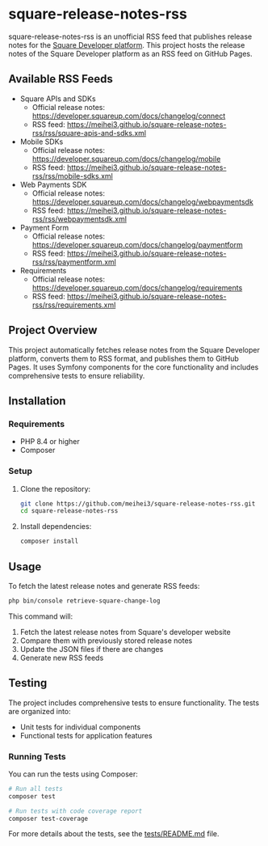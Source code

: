 # square-release-notes-rss

square-release-notes-rss is an unofficial RSS feed that publishes release notes for the [Square Developer platform](https://developer.squareup.com/). This project hosts the release notes of the Square Developer platform as an RSS feed on GitHub Pages.

## Available RSS Feeds

- Square APIs and SDKs
  - Official release notes: https://developer.squareup.com/docs/changelog/connect
  - RSS feed: https://meihei3.github.io/square-release-notes-rss/rss/square-apis-and-sdks.xml
- Mobile SDKs
  - Official release notes: https://developer.squareup.com/docs/changelog/mobile
  - RSS feed: https://meihei3.github.io/square-release-notes-rss/rss/mobile-sdks.xml
- Web Payments SDK
  - Official release notes: https://developer.squareup.com/docs/changelog/webpaymentsdk
  - RSS feed: https://meihei3.github.io/square-release-notes-rss/rss/webpaymentsdk.xml
- Payment Form
  - Official release notes: https://developer.squareup.com/docs/changelog/paymentform
  - RSS feed: https://meihei3.github.io/square-release-notes-rss/rss/paymentform.xml
- Requirements
  - Official release notes: https://developer.squareup.com/docs/changelog/requirements
  - RSS feed: https://meihei3.github.io/square-release-notes-rss/rss/requirements.xml

## Project Overview

This project automatically fetches release notes from the Square Developer platform, converts them to RSS format, and publishes them to GitHub Pages. It uses Symfony components for the core functionality and includes comprehensive tests to ensure reliability.

## Installation

### Requirements

- PHP 8.4 or higher
- Composer

### Setup

1. Clone the repository:
   ```bash
   git clone https://github.com/meihei3/square-release-notes-rss.git
   cd square-release-notes-rss
   ```

2. Install dependencies:
   ```bash
   composer install
   ```

## Usage

To fetch the latest release notes and generate RSS feeds:

```bash
php bin/console retrieve-square-change-log
```

This command will:
1. Fetch the latest release notes from Square's developer website
2. Compare them with previously stored release notes
3. Update the JSON files if there are changes
4. Generate new RSS feeds

## Testing

The project includes comprehensive tests to ensure functionality. The tests are organized into:

- Unit tests for individual components
- Functional tests for application features

### Running Tests

You can run the tests using Composer:

```bash
# Run all tests
composer test

# Run tests with code coverage report
composer test-coverage
```

For more details about the tests, see the [tests/README.md](tests/README.md) file.
